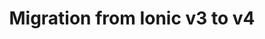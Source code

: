 ---
title: Migration from Ionic v3 to v4
description: Migration tips for Ionic 3 developers with existing apps
weight: 3
lastmod: 2020-04-12T10:11:30-02:00
draft: false
vimeo: 348428834
emoji: 📜
---